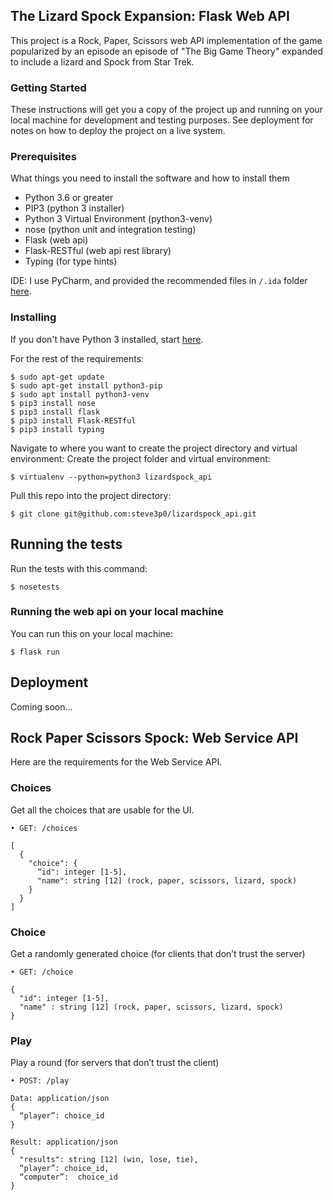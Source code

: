 ## The Lizard Spock Expansion: Flask Web API

This project is a Rock, Paper, Scissors web API implementation of the game popularized by an 
episode an episode of "The Big Game Theory" expanded to include a lizard and Spock from Star Trek.

### Getting Started

These instructions will get you a copy of the project up and running on your local machine for development and testing purposes. See deployment for notes on how to deploy the project on a live system.

### Prerequisites

What things you need to install the software and how to install them
* Python 3.6 or greater
* PIP3 (python 3 installer)
* Python 3 Virtual Environment (python3-venv)
* nose (python unit and integration testing)
* Flask (web api)
* Flask-RESTful (web api rest library)
* Typing (for type hints)

IDE:
I use PyCharm, and provided the recommended files in ```/.ida``` folder [here](https://github.com/steve3p0/lizardspock/tree/master/lizardspock_api/.idea).

### Installing

If you don't have Python 3 installed, start [here](https://wiki.python.org/moin/BeginnersGuide/Download).

For the rest of the requirements:
```
$ sudo apt-get update
$ sudo apt-get install python3-pip
$ sudo apt install python3-venv
$ pip3 install nose
$ pip3 install flask
$ pip3 install Flask-RESTful
$ pip3 install typing
```
Navigate to where you want to create the project directory and virtual environment:
Create the project folder and virtual environment:
```
$ virtualenv --python=python3 lizardspock_api
```

Pull this repo into the project directory:
```
$ git clone git@github.com:steve3p0/lizardspock_api.git
```

## Running the tests

Run the tests with this command:

```
$ nosetests
```
### Running the web api on your local machine
You can run this on your local machine:
```
$ flask run
```

## Deployment
Coming soon... 

## Rock Paper Scissors Spock: Web Service API
Here are the requirements for the Web Service API.

### Choices
Get all the choices that are usable for the UI.

	• GET: /choices

```Result: application/json
[
  {
    "choice": {
      “id": integer [1-5],
      "name": string [12] (rock, paper, scissors, lizard, spock)
    }
  }
]
```

### Choice

Get a randomly generated choice (for clients that don’t trust the server)

	• GET: /choice

```Result: application/json
{
  "id": integer [1-5],
  "name" : string [12] (rock, paper, scissors, lizard, spock)
}
```

### Play

Play a round (for servers that don’t trust the client)

	• POST: /play

```
Data: application/json
{
  “player”: choice_id 
}

Result: application/json
{
  "results": string [12] (win, lose, tie),
  “player”: choice_id,
  “computer”:  choice_id
}
```